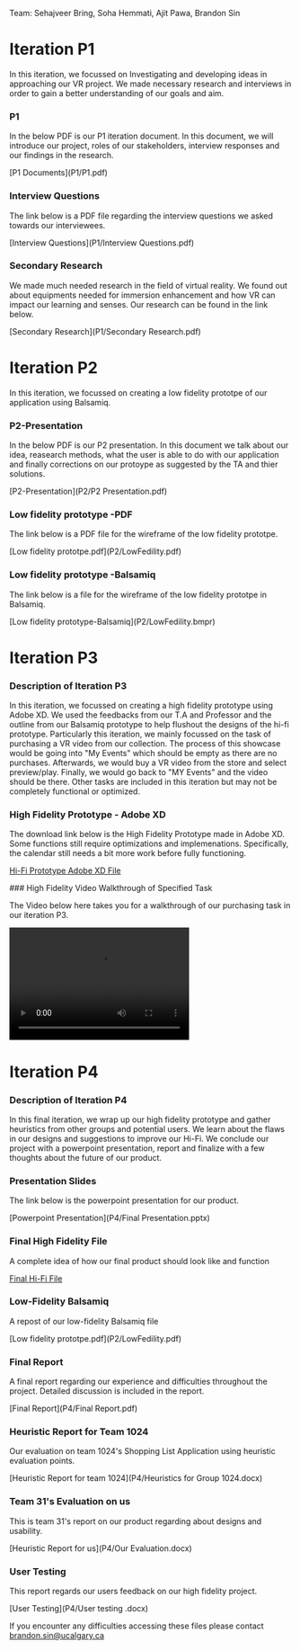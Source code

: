 <p>Team: Sehajveer Bring, Soha Hemmati, Ajit Pawa, Brandon Sin</p>

# Iteration P1
<p>In this iteration, we focussed on Investigating and developing ideas in approaching our VR project. We made necessary research and interviews in order to gain a better understanding of our goals and aim. </P>

### P1
<p> In the below PDF is our P1 iteration document. In this document, we will introduce our project, roles of our stakeholders, interview responses and our findings in the research. </P>[P1 Documents](P1/P1.pdf)

### Interview Questions
<p> The link below is a PDF file regarding the interview questions we asked towards our interviewees. </p>[Interview Questions](P1/Interview Questions.pdf)

### Secondary Research
<p> We made much needed research in the field of virtual reality. We found out about equipments needed for immersion enhancement and how VR can impact our learning and senses. Our research can be found in the link below.</p>[Secondary Research](P1/Secondary Research.pdf)



# Iteration P2
<p>In this iteration, we focussed on creating a low fidelity prototpe of our application using Balsamiq. </P>

### P2-Presentation
<p> In the below PDF is our P2 presentation. In this document we talk about our idea, reasearch methods, what the user is able to do with our application and finally corrections on our protoype as suggested by the TA and thier solutions. </P>[P2-Presentation](P2/P2 Presentation.pdf)

### Low fidelity prototype -PDF
<p> The link below is a PDF file for the wireframe of the low fidelity prototpe. </p>[Low fidelity prototpe.pdf](P2/LowFedility.pdf)

### Low fidelity prototype -Balsamiq
<p> The link below is a file for the wireframe of the low fidelity prototpe in Balsamiq. </p>[Low fidelity prototype-Balsamiq](P2/LowFedility.bmpr)

# Iteration P3
### Description of Iteration P3
<p>In this iteration, we focussed on creating a high fidelity prototype using Adobe XD. We used the feedbacks from our T.A and Professor and the outline from our Balsamiq prototype to help flushout the designs of the hi-fi prototype. Particularly this iteration, we mainly focussed on the task of purchasing a VR video from our collection. The process of this showcase would be going into "My Events" which should be empty as there are no purchases. Afterwards, we would buy a VR video from the store and select preview/play. Finally, we would go back to "MY Events" and the video should be there. Other tasks are included in this iteration but may not be completely functional or optimized.</p>

### High Fidelity Prototype - Adobe XD
<p>The download link below is the High Fidelity Prototype made in Adobe XD. Some functions still require optimizations and implemenations. Specifically, the calendar still needs a bit more work before fully functioning. </p>
<p>
<a href="P3/HiFiPrototype [Updated].xd" download>Hi-Fi Prototype Adobe XD File</a>
</p>
### High Fidelity Video Walkthrough of Specified Task
<p>The Video below here takes you for a walkthrough of our purchasing task in our iteration P3.
</p>
<video src="P3/purchaseShowcase.mp4" width="320" height="200" controls preload></video>
<br>

  
# Iteration P4
### Description of Iteration P4
<p>In this final iteration, we wrap up our high fidelity prototype and gather heuristics from other groups and potential users. We learn about the flaws in our designs and suggestions to improve our Hi-Fi. We conclude our project with a powerpoint presentation, report and finalize with a few thoughts about the future of our product.</p>

### Presentation Slides
<p>The link below is the powerpoint presentation for our product.</p>
[Powerpoint Presentation](P4/Final Presentation.pptx)

### Final High Fidelity File
<p>A complete idea of how our final product should look like and function</p>

[Final Hi-Fi File](P4/HIFI-WEAREVR-FINAL.xd)

### Low-Fidelity Balsamiq
<p>A repost of our low-fidelity Balsamiq file</p>
[Low fidelity prototpe.pdf](P2/LowFedility.pdf)

### Final Report
<p>A final report regarding our experience and difficulties throughout the project. Detailed discussion is included in the report.</p>
[Final Report](P4/Final Report.pdf)

### Heuristic Report for Team 1024
<p>Our evaluation on team 1024's Shopping List Application using heuristic evaluation points.</p>
[Heuristic Report for team 1024](P4/Heuristics for Group 1024.docx)

### Team 31's Evaluation on us
<p>This is team 31's report on our product regarding about designs and usability.</p>
[Heuristic Report for us](P4/Our Evaluation.docx)

### User Testing
<p>This report regards our users feedback on our high fidelity project.</p>
[User Testing](P4/User testing .docx)



If you encounter any difficulties accessing these files please contact <brandon.sin@ucalgary.ca>
